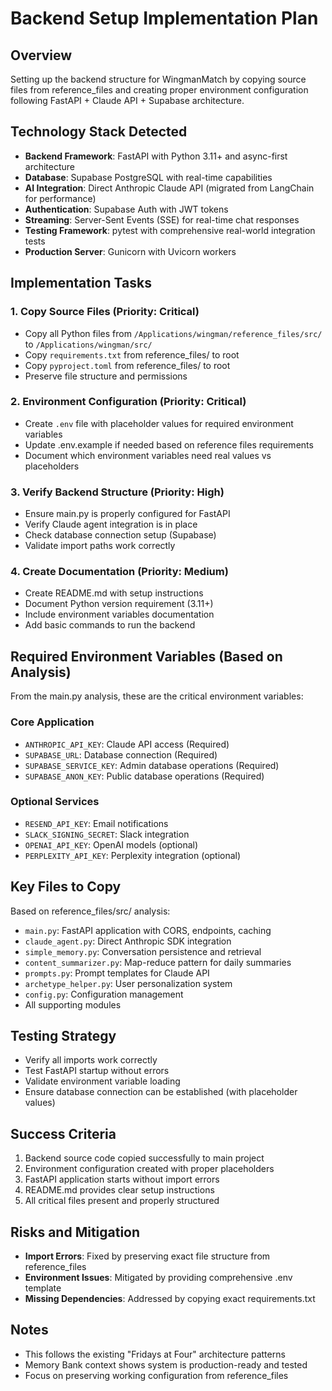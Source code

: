 # Backend Setup Implementation Plan

## Overview
Setting up the backend structure for WingmanMatch by copying source files from reference_files and creating proper environment configuration following FastAPI + Claude API + Supabase architecture.

## Technology Stack Detected
- **Backend Framework**: FastAPI with Python 3.11+ and async-first architecture
- **Database**: Supabase PostgreSQL with real-time capabilities
- **AI Integration**: Direct Anthropic Claude API (migrated from LangChain for performance)
- **Authentication**: Supabase Auth with JWT tokens
- **Streaming**: Server-Sent Events (SSE) for real-time chat responses
- **Testing Framework**: pytest with comprehensive real-world integration tests
- **Production Server**: Gunicorn with Uvicorn workers

## Implementation Tasks

### 1. Copy Source Files (Priority: Critical)
- Copy all Python files from `/Applications/wingman/reference_files/src/` to `/Applications/wingman/src/`
- Copy `requirements.txt` from reference_files/ to root
- Copy `pyproject.toml` from reference_files/ to root
- Preserve file structure and permissions

### 2. Environment Configuration (Priority: Critical)
- Create `.env` file with placeholder values for required environment variables
- Update .env.example if needed based on reference files requirements
- Document which environment variables need real values vs placeholders

### 3. Verify Backend Structure (Priority: High)
- Ensure main.py is properly configured for FastAPI
- Verify Claude agent integration is in place
- Check database connection setup (Supabase)
- Validate import paths work correctly

### 4. Create Documentation (Priority: Medium)
- Create README.md with setup instructions
- Document Python version requirement (3.11+)
- Include environment variables documentation
- Add basic commands to run the backend

## Required Environment Variables (Based on Analysis)
From the main.py analysis, these are the critical environment variables:

### Core Application
- `ANTHROPIC_API_KEY`: Claude API access (Required)
- `SUPABASE_URL`: Database connection (Required)
- `SUPABASE_SERVICE_KEY`: Admin database operations (Required)
- `SUPABASE_ANON_KEY`: Public database operations (Required)

### Optional Services
- `RESEND_API_KEY`: Email notifications
- `SLACK_SIGNING_SECRET`: Slack integration
- `OPENAI_API_KEY`: OpenAI models (optional)
- `PERPLEXITY_API_KEY`: Perplexity integration (optional)

## Key Files to Copy
Based on reference_files/src/ analysis:
- `main.py`: FastAPI application with CORS, endpoints, caching
- `claude_agent.py`: Direct Anthropic SDK integration
- `simple_memory.py`: Conversation persistence and retrieval
- `content_summarizer.py`: Map-reduce pattern for daily summaries
- `prompts.py`: Prompt templates for Claude API
- `archetype_helper.py`: User personalization system
- `config.py`: Configuration management
- All supporting modules

## Testing Strategy
- Verify all imports work correctly
- Test FastAPI startup without errors
- Validate environment variable loading
- Ensure database connection can be established (with placeholder values)

## Success Criteria
1. Backend source code copied successfully to main project
2. Environment configuration created with proper placeholders
3. FastAPI application starts without import errors
4. README.md provides clear setup instructions
5. All critical files present and properly structured

## Risks and Mitigation
- **Import Errors**: Fixed by preserving exact file structure from reference_files
- **Environment Issues**: Mitigated by providing comprehensive .env template
- **Missing Dependencies**: Addressed by copying exact requirements.txt

## Notes
- This follows the existing "Fridays at Four" architecture patterns
- Memory Bank context shows system is production-ready and tested
- Focus on preserving working configuration from reference_files